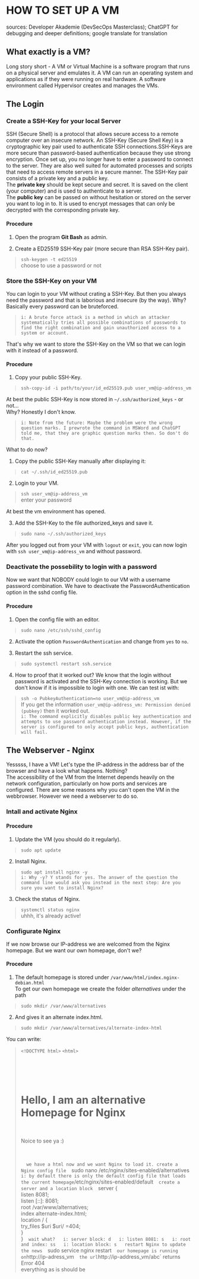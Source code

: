 # HOW TO SET UP A VM  
sources: Developer Akademie (DevSecOps Masterclass); ChatGPT for debugging and deeper definitions; google translate for translation

## What exactly is a VM?  
Long story short - A VM or Virtual Machine is a software program that runs on a 
physical server and emulates it. A VM can run an operating system and applications as if they were running on real hardware.
A software environment called Hypervisor creates and manages the VMs.

## The Login

### Create a SSH-Key for your local Server  
SSH (Secure Shell) is a protocol that allows secure access to a remote computer over an insecure network.
An SSH-Key (Secure Shell Key) is a cryptographic key pair used to authenticate SSH connections.SSH-Keys are more secure than password-based authentication because they use strong encryption. 
Once set up, you no longer have to enter a password to connect to the server. 
They are also well suited for automated processes and scripts that need to access remote servers in a secure manner. 
The SSH-Key pair consists of a private key and a public key.  
The **private key** should be kept secure and secret. It is saved on the client (your computer) and is used to authenticate to a server.  
The **public key** can be passed on without hesitation or stored on the server you want to log in to. 
It is used to encrypt messages that can only be decrypted with the corresponding private key.

#### Procedure  
1. Open the program **Git Bash** as admin.  
  
2. Create a ED25519 SSH-Key pair (more secure than RSA SSH-Key pair).  
>`ssh-keygen -t ed25519`  
choose to use a password or not

### Store the SSH-Key on your VM  
You can login to your VM without crating a SSH-Key. But then you always need the password and that is laborious and insecure (by the way).
Why? Basically every password can be bruteforced.  
> `i: A brute force attack is a method in which an attacker systematically tries all possible combinations of passwords to find the right combination and gain unauthorized access to a system or account.`  
  
That's why we want to store the SSH-Key on the VM so that we can login with it instead of a password.

#### Procedure  
1. Copy your public SSH-Key.  
> `ssh-copy-id -i path/to/your/id_ed25519.pub user_vm@ip-address_vm`  
  
At best the public SSH-Key is now stored in `~/.ssh/authorized_keys` - or not...  
Why? Honestly I don't know.  
> `i: Note from the future: Maybe the problem were the wrong question marks. I prewrote the command in MSWord and ChatGPT told me, that they are graphic question marks then. So don't do that.`  
  
What to do now?
1. Copy the public SSH-Key manually after displaying it:  
> `cat ~/.ssh/id_ed25519.pub`  
  
2. Login to your VM.  
> `ssh user_vm@ip-address_vm`  
enter your password  
  
At best the vm environment has opened.  
  
3. Add the SSH-Key to the file authorized_keys and save it.  
> `sudo nano ~/.ssh/authorized_keys`  
  
After you logged out from your VM with `logout` or `exit`, you can now login with `ssh user_vm@ip-address_vm` and without password.

### Deactivate the possebility to login with a password  
Now we want that NOBODY could login to our VM with a username password combination.
We have to deactivate the PasswordAuthentication option in the sshd config file.

#### Procedure  
1. Open the config file with an editor.  
> `sudo nano /etc/ssh/sshd_config`  
  
2. Activate the option `PasswordAuthentication` and change from `yes` to `no`.  
  
3. Restart the ssh service.  
> `sudo systemctl restart ssh.service`  
  
4. How to proof that it worked out? We know that the login without password is activated and the SSH-Key connection is working. But we don't know if it is impossible to login with one. We can test ist with:  
> `ssh -o PubkeyAuthentication=no user_vm@ip-address_vm`  
If you get the information `user_vm@ip-address_vm: Permission denied (pubkey)` then it worked out.  
> `i: The command explicitly disables public key authentication and attempts to use password authentication instead. However, if the server is configured to only accept public keys, authentication will fail.`

## The Webserver - Nginx 
Yesssss, I have a VM! Let's type the IP-address in the address bar of the browser and have a look what happens. Nothing?  
The accessibility of the VM from the Internet depends heavily on the network configuration, particularly on how ports and services are configured.
There are some reasons why you can't open the VM in the webbrowser. However we need a webserver to do so.


### Intall and activate Nginx

#### Procedure  
1. Update the VM (you should do it regularly).  
> `sudo apt update`  
  
2. Install Nginx.  
> `sudo apt install nginx -y`  
> `i: Why -y? Y stands for yes. The answer of the question the command line would ask you instead in the next step: Are you sure you want to install Nginx?`  
  
3. Check the status of Nginx.  
> `systemctl status nginx`  
uhhh, it's already active!

### Configurate Nginx  
If we now browse our IP-address we are welcomed from the Nginx homepage. But we want our own homepage, don't we?

#### Procedure  
1. The default homepage is stored under `/var/www/html/index.nginx-debian.html`  
To get our own homepage we create the folder *alternatives* under the path  
> `sudo mkdir /var/www/alternatives`  
  
2. And gives it an alternate index.html.  
> `sudo mkdir /var/www/alternatives/alternate-index-html`  
  
You can write:  
> `<!DOCTYPE html>`
> `<html>`
     <head>  
      <meta charset="utf-8">  
      <title>Hello, Nginx!</title>  
     </head>  
     <body>  
      <h1>Hello, I am an alternative Homepage for Nginx</h1>  
      <p>Noice to see ya :)</p>  
     </body>  
     </html>`  
we have a html now and we want Nginx to load it. create a Nginx config file  
    `sudo nano /etc/nginx/sites-enabled/alternatives`  
    i: by default there is only the default config file that loads the current homepage `/etc/nginx/sites-enabled/default`  
create a server and a location block  
    `server {  
            listen 8081;  
            listen [::]: 8081;  
            root /var/www/alternatives;  
            index alternate-index.html;  
            location / {  
                       try_files $uri $uri/ =404;  
            }  
     }`  
wait what?  
    i: server block: d  
    i: listen 8081: s  
    i: root and index: ss  
    i: location block: s  
restart Nginx to update the news  
    `sudo service nginx restart`  
our homepage is running on `http://ip-adress_vm`  
the url `http://ip-address_vm/abc` returns Error 404  
everything as is should be
